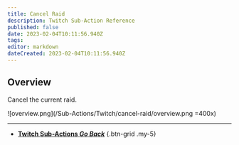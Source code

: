 ```yaml
---
title: Cancel Raid
description: Twitch Sub-Action Reference
published: false
date: 2023-02-04T10:11:56.940Z
tags: 
editor: markdown
dateCreated: 2023-02-04T10:11:56.940Z
---
```


## Overview
Cancel the current raid.

![overview.png](/Sub-Actions/Twitch/cancel-raid/overview.png =400x)

---

- [<i class="mdi mdi-chevron-left"></i>**Twitch Sub-Actions *Go Back***](/Sub-Actions/Twitch)
{.btn-grid .my-5}